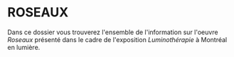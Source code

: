 # ROSEAUX

Dans ce dossier vous trouverez l'ensemble de l'information sur l'oeuvre *Roseaux* présenté dans le cadre de l'exposition *Luminothérapie* à Montréal en lumière.
